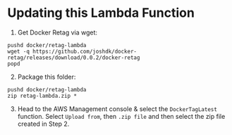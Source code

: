 # Updating this Lambda Function

1. Get Docker Retag via wget:
```
pushd docker/retag-lambda
wget -q https://github.com/joshdk/docker-retag/releases/download/0.0.2/docker-retag
popd
```

2. Package this folder:
```
pushd docker/retag-lambda
zip retag-lambda.zip *
```

3. Head to the AWS Management console & select the `DockerTagLatest` function. Select `Upload from`, then `.zip file` and then select the zip file created in Step 2.

